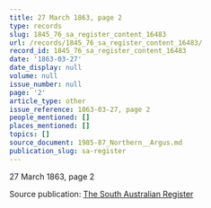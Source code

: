 ```yaml
---
title: 27 March 1863, page 2
type: records
slug: 1845_76_sa_register_content_16483
url: /records/1845_76_sa_register_content_16483/
record_id: 1845_76_sa_register_content_16483
date: '1863-03-27'
date_display: null
volume: null
issue_number: null
page: '2'
article_type: other
issue_reference: 1863-03-27, page 2
people_mentioned: []
places_mentioned: []
topics: []
source_document: 1985-87_Northern__Argus.md
publication_slug: sa-register
---
```


27 March 1863, page 2

Source publication: [The South Australian Register](/publications/sa-register/)
